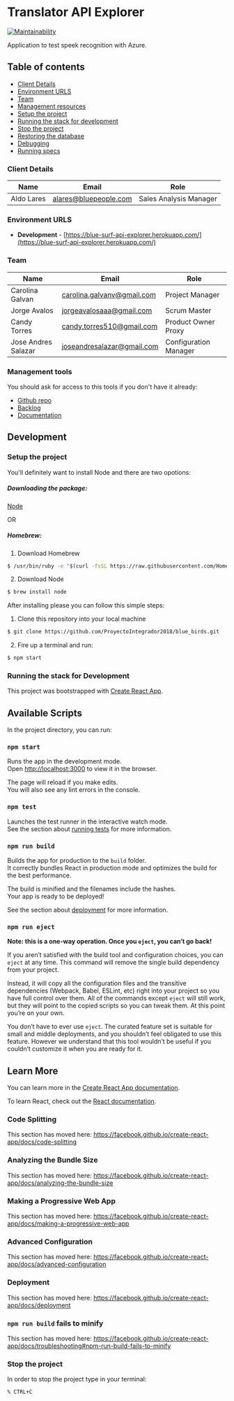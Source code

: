 # Translator API Explorer

[![Maintainability](https://api.codeclimate.com/v1/badges/860404a35e3795b8b281/maintainability)](https://codeclimate.com/github/ProyectoIntegrador2018/blue_birds/maintainability)

Application to test speek recognition with Azure.

## Table of contents

- [Client Details](#client-details)
- [Environment URLS](#environment-urls)
- [Team](#team)
- [Management resources](#management-resources)
- [Setup the project](#setup-the-project)
- [Running the stack for development](#running-the-stack-for-development)
- [Stop the project](#stop-the-project)
- [Restoring the database](#restoring-the-database)
- [Debugging](#debugging)
- [Running specs](#running-specs)

### Client Details

| Name       | Email                 | Role                   |
| ---------- | --------------------- | ---------------------- |
| Aldo Lares | alares@bluepeople.com | Sales Analysis Manager |

### Environment URLS

- **Development** - [https://blue-surf-api-explorer.herokuapp.com/](https://blue-surf-api-explorer.herokuapp.com/)

### Team

| Name                | Email                      | Role                  |
| ------------------- | -------------------------- | --------------------- |
| Carolina Galvan     | carolina.galvanv@gmail.com | Project Manager       |
| Jorge Avalos        | jorgeavalosaaa@gmail.com   | Scrum Master          |
| Candy Torres        | candy.torres510@gmail.com  | Product Owner Proxy   |
| Jose Andres Salazar | joseandresalazar@gmail.com | Configuration Manager |

### Management tools

You should ask for access to this tools if you don't have it already:

- [Github repo](https://github.com/ProyectoIntegrador2018/blue_birds)
- [Backlog](https://docs.google.com/document/d/1ibd9auC3nlkA--fBIC37PVbHbo4qkUpe6YE5Uf9WbG8/edit?usp=sharing)
- [Documentation](https://docs.google.com/document/d/1jx1fpkFhEzZHPUsJngT_Qtz-1oZ9JVhEGz6VxkFLheQ/edit?usp=sharing)

## Development

### Setup the project

You'll definitely want to install Node and there are two opotions:

##### Downloading the package:

[Node](https://nodejs.org/en/download/)

OR

##### Homebrew:

1. Download Homebrew

```bash
$ /usr/bin/ruby -e "$(curl -fsSL https://raw.githubusercontent.com/Homebrew/install/master/install)"
```

2. Download Node

```bash
$ brew install node
```

After installing please you can follow this simple steps:

1. Clone this repository into your local machine

```bash
$ git clone https://github.com/ProyectoIntegrador2018/blue_birds.git
```

2. Fire up a terminal and run:

```bash
$ npm start
```

### Running the stack for Development

This project was bootstrapped with [Create React App](https://github.com/facebook/create-react-app).

## Available Scripts

In the project directory, you can run:

### `npm start`

Runs the app in the development mode.<br>
Open [http://localhost:3000](http://localhost:3000) to view it in the browser.

The page will reload if you make edits.<br>
You will also see any lint errors in the console.

### `npm test`

Launches the test runner in the interactive watch mode.<br>
See the section about [running tests](https://facebook.github.io/create-react-app/docs/running-tests) for more information.

### `npm run build`

Builds the app for production to the `build` folder.<br>
It correctly bundles React in production mode and optimizes the build for the best performance.

The build is minified and the filenames include the hashes.<br>
Your app is ready to be deployed!

See the section about [deployment](https://facebook.github.io/create-react-app/docs/deployment) for more information.

### `npm run eject`

**Note: this is a one-way operation. Once you `eject`, you can’t go back!**

If you aren’t satisfied with the build tool and configuration choices, you can `eject` at any time. This command will remove the single build dependency from your project.

Instead, it will copy all the configuration files and the transitive dependencies (Webpack, Babel, ESLint, etc) right into your project so you have full control over them. All of the commands except `eject` will still work, but they will point to the copied scripts so you can tweak them. At this point you’re on your own.

You don’t have to ever use `eject`. The curated feature set is suitable for small and middle deployments, and you shouldn’t feel obligated to use this feature. However we understand that this tool wouldn’t be useful if you couldn’t customize it when you are ready for it.

## Learn More

You can learn more in the [Create React App documentation](https://facebook.github.io/create-react-app/docs/getting-started).

To learn React, check out the [React documentation](https://reactjs.org/).

### Code Splitting

This section has moved here: https://facebook.github.io/create-react-app/docs/code-splitting

### Analyzing the Bundle Size

This section has moved here: https://facebook.github.io/create-react-app/docs/analyzing-the-bundle-size

### Making a Progressive Web App

This section has moved here: https://facebook.github.io/create-react-app/docs/making-a-progressive-web-app

### Advanced Configuration

This section has moved here: https://facebook.github.io/create-react-app/docs/advanced-configuration

### Deployment

This section has moved here: https://facebook.github.io/create-react-app/docs/deployment

### `npm run build` fails to minify

This section has moved here: https://facebook.github.io/create-react-app/docs/troubleshooting#npm-run-build-fails-to-minify

### Stop the project

In order to stop the project type in your terminal:

```
% CTRL+C
```
